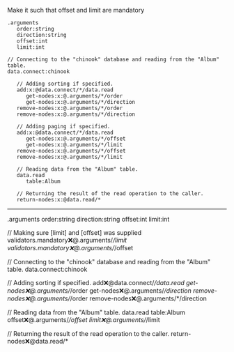 Make it such that offset and limit are mandatory

```hyperlambda
.arguments
   order:string
   direction:string
   offset:int
   limit:int

// Connecting to the "chinook" database and reading from the "Album" table.
data.connect:chinook

   // Adding sorting if specified.
   add:x:@data.connect/*/data.read
      get-nodes:x:@.arguments/*/order
      get-nodes:x:@.arguments/*/direction
   remove-nodes:x:@.arguments/*/order
   remove-nodes:x:@.arguments/*/direction

   // Adding paging if specified.
   add:x:@data.connect/*/data.read
      get-nodes:x:@.arguments/*/offset
      get-nodes:x:@.arguments/*/limit
   remove-nodes:x:@.arguments/*/offset
   remove-nodes:x:@.arguments/*/limit

   // Reading data from the "Album" table.
   data.read
      table:Album

   // Returning the result of the read operation to the caller.
   return-nodes:x:@data.read/*
```
---
.arguments
   order:string
   direction:string
   offset:int
   limit:int

// Making sure [limit] and [offset] was supplied
validators.mandatory:x:@.arguments/*/limit
validators.mandatory:x:@.arguments/*/offset

// Connecting to the "chinook" database and reading from the "Album" table.
data.connect:chinook

   // Adding sorting if specified.
   add:x:@data.connect/*/data.read
      get-nodes:x:@.arguments/*/order
      get-nodes:x:@.arguments/*/direction
   remove-nodes:x:@.arguments/*/order
   remove-nodes:x:@.arguments/*/direction

   // Reading data from the "Album" table.
   data.read
      table:Album
      offset:x:@.arguments/*/offset
      limit:x:@.arguments/*/limit

   // Returning the result of the read operation to the caller.
   return-nodes:x:@data.read/*

